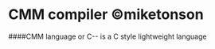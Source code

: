 CMM compiler &copy;miketonson
===============
####CMM language or C-- is a C style lightweight language
